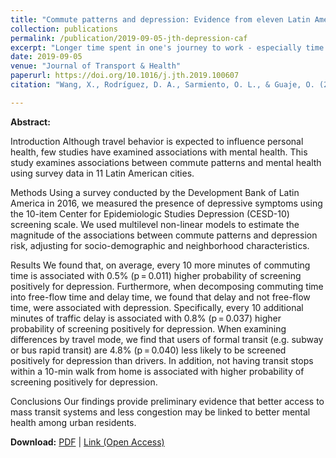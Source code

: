 ```yaml
---
title: "Commute patterns and depression: Evidence from eleven Latin American cities"
collection: publications
permalink: /publication/2019-09-05-jth-depression-caf
excerpt: "Longer time spent in one's journey to work - especially time in traffic delays - is associated with higher probability of depression."
date: 2019-09-05
venue: "Journal of Transport & Health"
paperurl: https://doi.org/10.1016/j.jth.2019.100607
citation: "Wang, X., Rodríguez, D. A., Sarmiento, O. L., & Guaje, O. (2019). Commute patterns and depression: Evidence from eleven Latin American cities. <i>Journal of Transport & Health, 14</i>, 100607."

---
```


**Abstract:**

Introduction
Although travel behavior is expected to influence personal health, few studies have examined associations with mental health. This study examines associations between commute patterns and mental health using survey data in 11 Latin American cities.

Methods
Using a survey conducted by the Development Bank of Latin America in 2016, we measured the presence of depressive symptoms using the 10-item Center for Epidemiologic Studies Depression (CESD-10) screening scale. We used multilevel non-linear models to estimate the magnitude of the associations between commute patterns and depression risk, adjusting for socio-demographic and neighborhood characteristics.

Results
We found that, on average, every 10 more minutes of commuting time is associated with 0.5% (p = 0.011) higher probability of screening positively for depression. Furthermore, when decomposing commuting time into free-flow time and delay time, we found that delay and not free-flow time, were associated with depression. Specifically, every 10 additional minutes of traffic delay is associated with 0.8% (p = 0.037) higher probability of screening positively for depression. When examining differences by travel mode, we find that users of formal transit (e.g. subway or bus rapid transit) are 4.8% (p = 0.040) less likely to be screened positively for depression than drivers. In addition, not having transit stops within a 10-min walk from home is associated with higher probability of screening positively for depression.

Conclusions
Our findings provide preliminary evidence that better access to mass transit systems and less congestion may be linked to better mental health among urban residents.

**Download:** [PDF](https://xizewang.github.io/files/2019-09-05-jth-depression-caf.pdf) \| [Link (Open Access)](https://doi.org/10.1016/j.jth.2019.100607)
